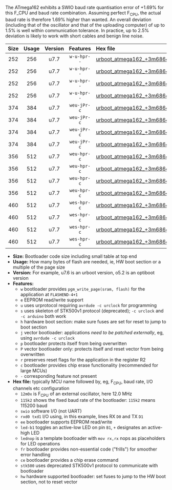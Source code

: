 The ATmega162 exhibits a SWIO baud rate quantisation error of +1.69% for this F_CPU and baud rate combination. Assuming perfect F<sub>CPU</sub>, the actual baud rate is therefore 1.69% higher than wanted. An overall deviation (including that of the oscillator and that of the uploading computer) of up to 1.5% is well within communication tolerance. In practice, up to 2.5% deviation is likely to work with short cables and benign line noise.

|Size|Usage|Version|Features|Hex file|
|:-:|:-:|:-:|:-:|:--|
|252|256|u7.7|`w-u-hpr--`|[urboot_atmega162_+3m6864x_+125k0_swio_rxb2_txb3_led+b0_hw.hex](https://raw.githubusercontent.com/stefanrueger/urboot.hex/main/mcus/atmega162/external_oscillator/fcpu_+3m6864x/br_+125k0/urboot_atmega162_+3m6864x_+125k0_swio_rxb2_txb3_led+b0_hw.hex)|
|252|256|u7.7|`w-u-hpr--`|[urboot_atmega162_+3m6864x_+125k0_swio_rxb2_txb3_lednop_hw.hex](https://raw.githubusercontent.com/stefanrueger/urboot.hex/main/mcus/atmega162/external_oscillator/fcpu_+3m6864x/br_+125k0/urboot_atmega162_+3m6864x_+125k0_swio_rxb2_txb3_lednop_hw.hex)|
|252|256|u7.7|`w-u-hpr--`|[urboot_atmega162_+3m6864x_+125k0_swio_rxd0_txd1_led+b0_hw.hex](https://raw.githubusercontent.com/stefanrueger/urboot.hex/main/mcus/atmega162/external_oscillator/fcpu_+3m6864x/br_+125k0/urboot_atmega162_+3m6864x_+125k0_swio_rxd0_txd1_led+b0_hw.hex)|
|252|256|u7.7|`w-u-hpr--`|[urboot_atmega162_+3m6864x_+125k0_swio_rxd0_txd1_lednop_hw.hex](https://raw.githubusercontent.com/stefanrueger/urboot.hex/main/mcus/atmega162/external_oscillator/fcpu_+3m6864x/br_+125k0/urboot_atmega162_+3m6864x_+125k0_swio_rxd0_txd1_lednop_hw.hex)|
|374|384|u7.7|`weu-jPr-c`|[urboot_atmega162_+3m6864x_+125k0_swio_rxb2_txb3_ee_led+b0_fr_ce.hex](https://raw.githubusercontent.com/stefanrueger/urboot.hex/main/mcus/atmega162/external_oscillator/fcpu_+3m6864x/br_+125k0/urboot_atmega162_+3m6864x_+125k0_swio_rxb2_txb3_ee_led+b0_fr_ce.hex)|
|374|384|u7.7|`weu-jPr-c`|[urboot_atmega162_+3m6864x_+125k0_swio_rxb2_txb3_ee_lednop_fr_ce.hex](https://raw.githubusercontent.com/stefanrueger/urboot.hex/main/mcus/atmega162/external_oscillator/fcpu_+3m6864x/br_+125k0/urboot_atmega162_+3m6864x_+125k0_swio_rxb2_txb3_ee_lednop_fr_ce.hex)|
|374|384|u7.7|`weu-jPr-c`|[urboot_atmega162_+3m6864x_+125k0_swio_rxd0_txd1_ee_led+b0_fr_ce.hex](https://raw.githubusercontent.com/stefanrueger/urboot.hex/main/mcus/atmega162/external_oscillator/fcpu_+3m6864x/br_+125k0/urboot_atmega162_+3m6864x_+125k0_swio_rxd0_txd1_ee_led+b0_fr_ce.hex)|
|374|384|u7.7|`weu-jPr-c`|[urboot_atmega162_+3m6864x_+125k0_swio_rxd0_txd1_ee_lednop_fr_ce.hex](https://raw.githubusercontent.com/stefanrueger/urboot.hex/main/mcus/atmega162/external_oscillator/fcpu_+3m6864x/br_+125k0/urboot_atmega162_+3m6864x_+125k0_swio_rxd0_txd1_ee_lednop_fr_ce.hex)|
|356|512|u7.7|`weu-hpr-c`|[urboot_atmega162_+3m6864x_+125k0_swio_rxb2_txb3_ee_led+b0_fr_ce_hw.hex](https://raw.githubusercontent.com/stefanrueger/urboot.hex/main/mcus/atmega162/external_oscillator/fcpu_+3m6864x/br_+125k0/urboot_atmega162_+3m6864x_+125k0_swio_rxb2_txb3_ee_led+b0_fr_ce_hw.hex)|
|356|512|u7.7|`weu-hpr-c`|[urboot_atmega162_+3m6864x_+125k0_swio_rxb2_txb3_ee_lednop_fr_ce_hw.hex](https://raw.githubusercontent.com/stefanrueger/urboot.hex/main/mcus/atmega162/external_oscillator/fcpu_+3m6864x/br_+125k0/urboot_atmega162_+3m6864x_+125k0_swio_rxb2_txb3_ee_lednop_fr_ce_hw.hex)|
|356|512|u7.7|`weu-hpr-c`|[urboot_atmega162_+3m6864x_+125k0_swio_rxd0_txd1_ee_led+b0_fr_ce_hw.hex](https://raw.githubusercontent.com/stefanrueger/urboot.hex/main/mcus/atmega162/external_oscillator/fcpu_+3m6864x/br_+125k0/urboot_atmega162_+3m6864x_+125k0_swio_rxd0_txd1_ee_led+b0_fr_ce_hw.hex)|
|356|512|u7.7|`weu-hpr-c`|[urboot_atmega162_+3m6864x_+125k0_swio_rxd0_txd1_ee_lednop_fr_ce_hw.hex](https://raw.githubusercontent.com/stefanrueger/urboot.hex/main/mcus/atmega162/external_oscillator/fcpu_+3m6864x/br_+125k0/urboot_atmega162_+3m6864x_+125k0_swio_rxd0_txd1_ee_lednop_fr_ce_hw.hex)|
|460|512|u7.7|`wes-hpr-c`|[urboot_atmega162_+3m6864x_+125k0_swio_rxb2_txb3_ee_led+b0_fr_ce_stk500_hw.hex](https://raw.githubusercontent.com/stefanrueger/urboot.hex/main/mcus/atmega162/external_oscillator/fcpu_+3m6864x/br_+125k0/urboot_atmega162_+3m6864x_+125k0_swio_rxb2_txb3_ee_led+b0_fr_ce_stk500_hw.hex)|
|460|512|u7.7|`wes-hpr-c`|[urboot_atmega162_+3m6864x_+125k0_swio_rxb2_txb3_ee_lednop_fr_ce_stk500_hw.hex](https://raw.githubusercontent.com/stefanrueger/urboot.hex/main/mcus/atmega162/external_oscillator/fcpu_+3m6864x/br_+125k0/urboot_atmega162_+3m6864x_+125k0_swio_rxb2_txb3_ee_lednop_fr_ce_stk500_hw.hex)|
|460|512|u7.7|`wes-hpr-c`|[urboot_atmega162_+3m6864x_+125k0_swio_rxd0_txd1_ee_led+b0_fr_ce_stk500_hw.hex](https://raw.githubusercontent.com/stefanrueger/urboot.hex/main/mcus/atmega162/external_oscillator/fcpu_+3m6864x/br_+125k0/urboot_atmega162_+3m6864x_+125k0_swio_rxd0_txd1_ee_led+b0_fr_ce_stk500_hw.hex)|
|460|512|u7.7|`wes-hpr-c`|[urboot_atmega162_+3m6864x_+125k0_swio_rxd0_txd1_ee_lednop_fr_ce_stk500_hw.hex](https://raw.githubusercontent.com/stefanrueger/urboot.hex/main/mcus/atmega162/external_oscillator/fcpu_+3m6864x/br_+125k0/urboot_atmega162_+3m6864x_+125k0_swio_rxd0_txd1_ee_lednop_fr_ce_stk500_hw.hex)|

- **Size:** Bootloader code size including small table at top end
- **Usage:** How many bytes of flash are needed, ie, HW boot section or a multiple of the page size
- **Version:** For example, u7.6 is an urboot version, o5.2 is an optiboot version
- **Features:**
  + `w` bootloader provides `pgm_write_page(sram, flash)` for the application at `FLASHEND-4+1`
  + `e` EEPROM read/write support
  + `u` uses urprotocol requiring `avrdude -c urclock` for programming
  + `s` uses skeleton of STK500v1 protocol (deprecated); `-c urclock` and `-c arduino` both work
  + `h` hardware boot section: make sure fuses are set for reset to jump to boot section
  + `j` vector bootloader: applications *need to be patched externally*, eg, using `avrdude -c urclock`
  + `p` bootloader protects itself from being overwritten
  + `P` vector bootloader only: protects itself and reset vector from being overwritten
  + `r` preserves reset flags for the application in the register R2
  + `c` bootloader provides chip erase functionality (recommended for large MCUs)
  + `-` corresponding feature not present
- **Hex file:** typically MCU name followed by, eg, F<sub>CPU</sub>, baud rate, I/O channels etc configuration
  + `12m0x` is F<sub>CPU</sub> of an external oscillator, here 12.0 MHz
  + `115k2` shows the fixed baud rate of the bootloader: `115k2` means 115200 baud
  + `swio` software I/O (not UART)
  + `rxd0 txd1` I/O using, in this example, lines RX `D0` and TX `D1`
  + `ee` bootloader supports EEPROM read/write
  + `led-b1` toggles an active-low LED on pin `B1`, `+` designates an active-high LED
  + `lednop` is a template bootloader with `mov rx,rx` nops as placeholders for LED operations
  + `fr` bootloader provides non-essential code ("frills") for smoother error handling
  + `ce` bootloader provides a chip erase command
  + `stk500` uses deprecated STK500v1 protocol to communicate with bootloader
  + `hw` hardware supported bootloader: set fuses to jump to the HW boot section, not to reset vector
